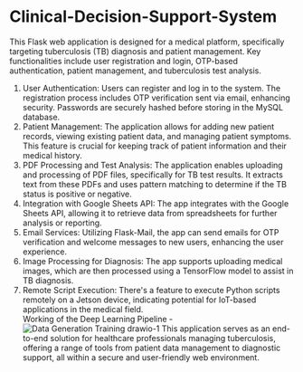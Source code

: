 # Clinical-Decision-Support-System
This Flask web application is designed for a medical platform, specifically targeting tuberculosis (TB) diagnosis and patient management. Key functionalities include user registration and login, OTP-based authentication, patient management, and tuberculosis test analysis.

1. User Authentication: Users can register and log in to the system. The registration process includes OTP verification sent via email, enhancing security. Passwords are securely hashed before storing in the MySQL database.
2. Patient Management: The application allows for adding new patient records, viewing existing patient data, and managing patient symptoms. This feature is crucial for keeping track of patient information and their medical history.
3. PDF Processing and Test Analysis: The application enables uploading and processing of PDF files, specifically for TB test results. It extracts text from these PDFs and uses pattern matching to determine if the TB status is positive or negative.
4. Integration with Google Sheets API: The app integrates with the Google Sheets API, allowing it to retrieve data from spreadsheets for further analysis or reporting.
5. Email Services: Utilizing Flask-Mail, the app can send emails for OTP verification and welcome messages to new users, enhancing the user experience.
6. Image Processing for Diagnosis: The app supports uploading medical images, which are then processed using a TensorFlow model to assist in TB diagnosis.
7. Remote Script Execution: There's a feature to execute Python scripts remotely on a Jetson device, indicating potential for IoT-based applications in the medical field. <br>
Working of the Deep Learning Pipeline - <br>
![Data Generation   Training drawio-1](https://github.com/anantmehta33/Clinical-Decision-Support-System/assets/87894541/cd6df629-fee2-4ae2-855f-475a5dc83959)
This application serves as an end-to-end solution for healthcare professionals managing tuberculosis, offering a range of tools from patient data management to diagnostic support, all within a secure and user-friendly web environment.
